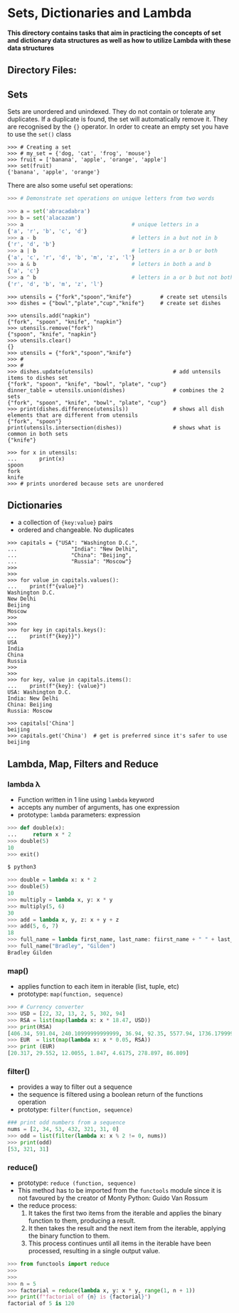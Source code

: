 # Sets, Dictionaries and Lambda

**This directory contains tasks that aim in practicing the concepts of set and dictionary data structures as well as how to utilize Lambda with these data structures**

## Directory Files:

## Sets

Sets are unordered and unindexed. They do not contain or tolerate any duplicates. If a duplicate is found, the set will automatically remove it. They are recognised by the `{}` operator. In order to create an empty set you have to use the `set()` class

```Python3
>>> # Creating a set
>>> # my_set = {'dog, 'cat', 'frog', 'mouse'}
>>> fruit = ['banana', 'apple', 'orange', 'apple']
>>> set(fruit)
{'banana', 'apple', 'orange'}
```

There are also some useful set operations:

```Python 3
>>> # Demonstrate set operations on unique letters from two words

>>> a = set('abracadabra')
>>> b = set('alacazam')
>>> a                                  # unique letters in a
{'a', 'r', 'b', 'c', 'd'}
>>> a - b                              # letters in a but not in b
{'r', 'd', 'b'}
>>> a | b                              # letters in a or b or both
{'a', 'c', 'r', 'd', 'b', 'm', 'z', 'l'}
>>> a & b                              # letters in both a and b
{'a', 'c'}
>>> a ^ b                              # letters in a or b but not both
{'r', 'd', 'b', 'm', 'z', 'l'}
```

```Python3
>>> utensils = {"fork","spoon","knife"}         # create set utensils
>>> dishes = {"bowl","plate","cup","knife"}     # create set dishes

>>> utensils.add("napkin")
{"fork", "spoon", "knife", "napkin"}
>>> utensils.remove("fork")
{"spoon", "knife", "napkin"}
>>> utensils.clear()
{}
>>> utensils = {"fork","spoon","knife"}
>>> #
>>> #
>>> dishes.update(utensils)                         # add untensils items to dishes set
{"fork", "spoon", "knife", "bowl", "plate", "cup"}
dinner_table = utensils.union(dishes)               # combines the 2 sets
{"fork", "spoon", "knife", "bowl", "plate", "cup"}
>>> print(dishes.difference(utensils))              # shows all dish elements that are different from utensils
{"fork", "spoon"}
print(utensils.intersection(dishes))                # shows what is common in both sets
{"knife"}

>>> for x in utensils:
...       print(x)
spoon
fork
knife
>>> # prints unordered because sets are unordered
```

## Dictionaries

* a collection of `{key:value}` pairs
* ordered and changeable. No duplicates

```Python3
>>> capitals = {"USA": "Washington D.C.",
...                 "India": "New Delhi",
...                 "China": "Beijing",
...                 "Russia": "Moscow"}
>>>
>>>
>>> for value in capitals.values():
...    print(f"{value}")
Washington D.C.
New Delhi
Beijing
Moscow
>>>
>>>
>>> for key in capitals.keys():
...    print(f"{key}}")
USA
India
China
Russia
>>>
>>>
>>> for key, value in capitals.items():
...    print(f"{key}: {value}")
USA: Washington D.C.
India: New Delhi
China: Beijing
Russia: Moscow

>>> capitals['China']
beijing
>>> capitals.get('China')  # get is preferred since it's safer to use
beijing

```

## Lambda, Map, Filters and Reduce

### lambda λ

* Function written in 1 line using `lambda` keyword
* accepts any number of arguments, has one expression
* prototype: `lambda` parameters: expression

```Python
>>> def double(x):
...     return x * 2
>>> double(5)
10
>>> exit()

$ python3

>>> double = lambda x: x * 2
>>> double(5)
10
>>> multiply = lambda x, y: x * y
>>> multiply(5, 6)
30
>>> add = lambda x, y, z: x + y + z
>>> add(5, 6, 7)
18
>>> full_name = lambda first_name, last_name: fiirst_name + " " + last_name
>>> full_name("Bradley", "Gilden")
Bradley Gilden
```

### map()

* applies function to each item in iterable (list, tuple, etc)
* prototype: `map(function, sequence)`

```Python
>>> # Currency converter
>>> USD = [22, 32, 13, 2, 5, 302, 94]
>>> RSA = list(map(lambda x: x * 18.47, USD))
>>> print(RSA)
[406.34, 591.04, 240.10999999999999, 36.94, 92.35, 5577.94, 1736.1799999999998]
>>> EUR  = list(map(lambda x: x * 0.05, RSA))
>>> print (EUR)
[20.317, 29.552, 12.0055, 1.847, 4.6175, 278.897, 86.809]
```

### filter()

* provides a way to filter out a sequence
* the sequence is filtered using a boolean return of the functions operation
* prototype: `filter(function, sequence)`

```Python
### print odd numbers from a sequence
nums = [2, 34, 53, 432, 321, 31, 0]
>>> odd = list(filter(lambda x: x % 2 != 0, nums))
>>> print(odd)
[53, 321, 31]
```

### reduce()
* prototype: `reduce (function, sequence)`
* This method has to be imported from the `functools` module since it is not favoured by the creator of Monty Python: Guido Van Rossum
* the reduce process:
  1. It takes the first two items from the iterable and applies the binary function to them, producing a result.
  2. It then takes the result and the next item from the iterable, applying the binary function to them.
  3. This process continues until all items in the iterable have been processed, resulting in a single output value.

```Python
>>> from functools import reduce
>>>
>>>
>>> n = 5
>>> factorial = reduce(lambda x, y: x * y, range(1, n + 1))
>>> print(f"factorial of {n} is {factorial}")
factorial of 5 is 120
```

